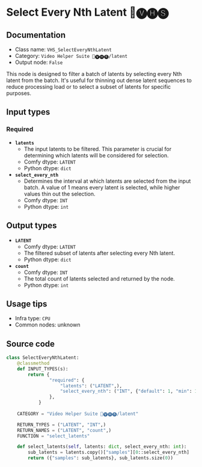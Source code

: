 # Select Every Nth Latent 🎥🅥🅗🅢
## Documentation
- Class name: `VHS_SelectEveryNthLatent`
- Category: `Video Helper Suite 🎥🅥🅗🅢/latent`
- Output node: `False`

This node is designed to filter a batch of latents by selecting every Nth latent from the batch. It's useful for thinning out dense latent sequences to reduce processing load or to select a subset of latents for specific purposes.
## Input types
### Required
- **`latents`**
    - The input latents to be filtered. This parameter is crucial for determining which latents will be considered for selection.
    - Comfy dtype: `LATENT`
    - Python dtype: `dict`
- **`select_every_nth`**
    - Determines the interval at which latents are selected from the input batch. A value of 1 means every latent is selected, while higher values thin out the selection.
    - Comfy dtype: `INT`
    - Python dtype: `int`
## Output types
- **`LATENT`**
    - Comfy dtype: `LATENT`
    - The filtered subset of latents after selecting every Nth latent.
    - Python dtype: `dict`
- **`count`**
    - Comfy dtype: `INT`
    - The total count of latents selected and returned by the node.
    - Python dtype: `int`
## Usage tips
- Infra type: `CPU`
- Common nodes: unknown


## Source code
```python
class SelectEveryNthLatent:
    @classmethod
    def INPUT_TYPES(s):
        return {
                "required": {
                    "latents": ("LATENT",),
                    "select_every_nth": ("INT", {"default": 1, "min": 1, "step": 1}),
                },
            }
    
    CATEGORY = "Video Helper Suite 🎥🅥🅗🅢/latent"

    RETURN_TYPES = ("LATENT", "INT",)
    RETURN_NAMES = ("LATENT", "count",)
    FUNCTION = "select_latents"

    def select_latents(self, latents: dict, select_every_nth: int):
        sub_latents = latents.copy()["samples"][0::select_every_nth]
        return ({"samples": sub_latents}, sub_latents.size(0))

```
